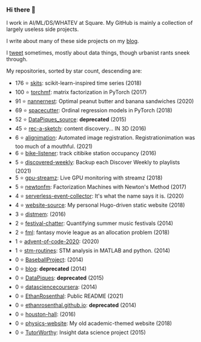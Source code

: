 ### Hi there 👋

I work in AI/ML/DS/WHATEV at Square. My GitHub is mainly a collection of largely useless side projects.

I write about many of these side projects on my [blog](https://www.ethanrosenthal.com).

I [tweet](https://twitter.com/eprosenthal) sometimes, mostly about data things, though urbanist rants sneek through.

My repositories, sorted by star count, descending are:

<!-- BEGIN LIST -->
- 176 ⭐ [skits](https://github.com/EthanRosenthal/skits): scikit-learn-inspired time series (2018)
- 100 ⭐ [torchmf](https://github.com/EthanRosenthal/torchmf): matrix factorization in PyTorch (2017)
- 91 ⭐ [nannernest](https://github.com/EthanRosenthal/nannernest): Optimal peanut butter and banana sandwiches (2020)
- 69 ⭐ [spacecutter](https://github.com/EthanRosenthal/spacecutter): Ordinal regression models in PyTorch (2018)
- 52 ⭐ [DataPiques_source](https://github.com/EthanRosenthal/DataPiques_source): **deprecated** (2015)
- 45 ⭐ [rec-a-sketch](https://github.com/EthanRosenthal/rec-a-sketch): content discovery... IN 3D (2016)
- 6 ⭐ [alignimation](https://github.com/EthanRosenthal/alignimation): Automated image registration. Registrationimation was too much of a mouthful. (2021)
- 6 ⭐ [bike-listener](https://github.com/EthanRosenthal/bike-listener): track citibike station occupancy (2016)
- 5 ⭐ [discovered-weekly](https://github.com/EthanRosenthal/discovered-weekly): Backup each Discover Weekly to playlists (2021)
- 5 ⭐ [gpu-streamz](https://github.com/EthanRosenthal/gpu-streamz): Live GPU monitoring with streamz (2018)
- 5 ⭐ [newtonfm](https://github.com/EthanRosenthal/newtonfm): Factorization Machines with Newton's Method (2017)
- 4 ⭐ [serverless-event-collector](https://github.com/EthanRosenthal/serverless-event-collector): It's what the name says it is. (2020)
- 4 ⭐ [website-source](https://github.com/EthanRosenthal/website-source): My personal Hugo-driven static website (2018)
- 3 ⭐ [distmem](https://github.com/EthanRosenthal/distmem):  (2016)
- 2 ⭐ [festival-chatter](https://github.com/EthanRosenthal/festival-chatter): Quantifying summer music festivals (2014)
- 2 ⭐ [fml](https://github.com/EthanRosenthal/fml): fantasy movie league as an allocation problem (2018)
- 1 ⭐ [advent-of-code-2020](https://github.com/EthanRosenthal/advent-of-code-2020):  (2020)
- 1 ⭐ [stm-routines](https://github.com/EthanRosenthal/stm-routines): STM analysis in MATLAB and python. (2014)
- 0 ⭐ [BaseballProject](https://github.com/EthanRosenthal/BaseballProject):  (2014)
- 0 ⭐ [blog](https://github.com/EthanRosenthal/blog): **deprecated** (2014)
- 0 ⭐ [DataPiques](https://github.com/EthanRosenthal/DataPiques): **deprecated** (2015)
- 0 ⭐ [datasciencecoursera](https://github.com/EthanRosenthal/datasciencecoursera):  (2014)
- 0 ⭐ [EthanRosenthal](https://github.com/EthanRosenthal/EthanRosenthal): Public README (2021)
- 0 ⭐ [ethanrosenthal.github.io](https://github.com/EthanRosenthal/ethanrosenthal.github.io): **deprecated** (2014)
- 0 ⭐ [houston-hall](https://github.com/EthanRosenthal/houston-hall):  (2016)
- 0 ⭐ [physics-website](https://github.com/EthanRosenthal/physics-website): My old academic-themed website (2018)
- 0 ⭐ [TutorWorthy](https://github.com/EthanRosenthal/TutorWorthy): Insight data science project (2015)
<!-- END LIST -->

